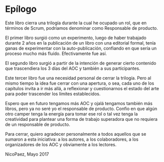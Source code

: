 # Epílogo

Este libro cierra una trilogía durante la cual he ocupado un rol, que en términos de Scrum, podríamos denominar como Responsable de producto. 

El primer libro surgió como un experimento, luego de haber trabajado durante 2 años en la publicación de un libro con una editorial formal, tenía ganas de experimentar con la auto-publicación, confiando en que sería un proceso mucho más fluído. Efectivamente fue así.

El segundo libro surgió a partir de la intención de generar cierto contenido que trascendiera los 3 días del AOC y también a sus participantes.

Este tercer libro fue una necesidad personal de cerrar la trilogía. Pero al mismo tiempo la idea fue cerrar con una apertura, o sea, cada uno de los capítulos invita a ir más allá, a reflexionar y cuestionarnos el estado del arte para poder trascender los límites establecidos.

Espero que en futuro tengamos más AOC y ojalá tengamos también más libros, pero ya no seré yo el responsable de producto. Confio en que algún otro camper tenga la energía para tomar ese rol o tal vez tenga la creatividad para plantear una forma de trabajo superadora que no requiera de un responsable de producto.

Para cerrar, quiero agradecer personalmente a todos aquellos que se sumaron a esta iniciativa: a los autores, a los colaboradores, a los organizadores de los AOC y obviamente a los lectores.

NicoPaez, Mayo 2017
